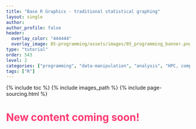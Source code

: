 ```yaml
---
title: "Base R Graphics - traditional statistical graphing"
layout: single
author:
author_profile: false
header:
  overlay_color: "444444"
  overlay_image: 05-programming/assets/images/05_programming_banner.png
type: "tutorial"
order: 543
level: 2
categories: ["programming", "data-manipulation", "analysis", "HPC, computing", "plotting", "library-package-module"]
tags: ["R"]
---
```


{% include toc %}
{% include images_path %}
{% include page-sourcing.html %}


# <span style="color: #ff3870;">New content coming soon!</span>
